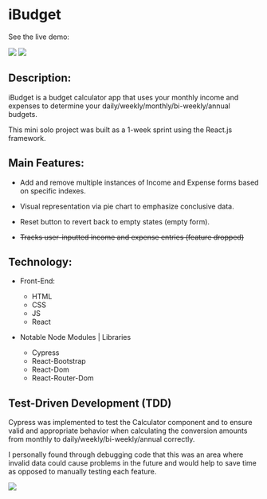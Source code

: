 # iBudget

See the live demo: <url>

![](iBudget-main.gif)
![](iBudget-calc.gif)

## Description:

iBudget is a budget calculator app that uses your monthly income and expenses to determine your daily/weekly/monthly/bi-weekly/annual budgets.

This mini solo project was built as a 1-week sprint using the React.js framework.

## Main Features:

- Add and remove multiple instances of Income and Expense forms based on specific indexes.

- Visual representation via pie chart to emphasize conclusive data.

- Reset button to revert back to empty states (empty form).

- ~~Tracks user-inputted income and expense entries (feature dropped)~~


## Technology:

- Front-End:
  - HTML
  - CSS
  - JS
  - React

- Notable Node Modules | Libraries
  - Cypress
  - React-Bootstrap
  - React-Dom
  - React-Router-Dom

## Test-Driven Development (TDD)

Cypress was implemented to test the Calculator component and to ensure valid and appropriate behavior when calculating the conversion amounts from monthly to daily/weekly/bi-weekly/annual correctly. 

I personally found through debugging code that this was an area where invalid data could cause problems in the future and would help to save time as opposed to manually testing each feature.

![](iBudget-cypress.gif)